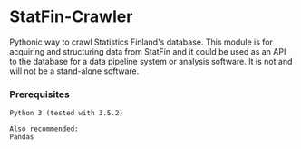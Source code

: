 # StatFin-Crawler
Pythonic way to crawl Statistics Finland's database. This module is for acquiring and structuring data from StatFin and it could be used as an API to the database for a data pipeline system or analysis software. It is not and will not be a stand-alone software.


### Prerequisites

```
Python 3 (tested with 3.5.2)

Also recommended:
Pandas
```
